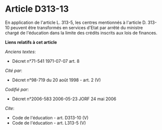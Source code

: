 # Article D313-13

En application de l'article L. 313-5, les centres mentionnés à l'article D. 313-10 peuvent être transformés en services
d'Etat par arrêté du ministre chargé de l'éducation dans la limite des crédits inscrits aux lois de finances.

**Liens relatifs à cet article**

_Anciens textes_:

  - Décret n°71-541 1971-07-07 art. 8

_Cité par_:

  - Décret n°98-719 du 20 août 1998 - art. 2 (V)

_Codifié par_:

  - Décret n°2006-583 2006-05-23 JORF 24 mai 2006

_Cite_:

  - Code de l'éducation - art. D313-10 (V)
  - Code de l'éducation - art. L313-5 (V)
